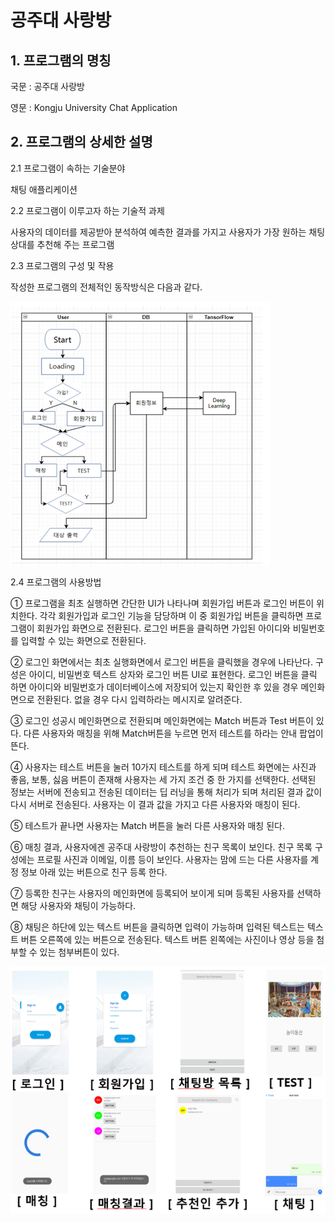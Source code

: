 # 공주대 사랑방

## 1. 프로그램의 명칭
 국문 : 공주대 사랑방
 
 영문 : Kongju University Chat Application 

## 2. 프로그램의 상세한 설명
 2.1 프로그램이 속하는 기술분야
 
   채팅 애플리케이션
 
 2.2 프로그램이 이루고자 하는 기술적 과제
 
   사용자의 데이터를 제공받아 분석하여 예측한 결과를 가지고 사용자가 가장 원하는 채팅 상대를 추천해 주는 프로그램
 
 2.3 프로그램의 구성 및 작용
 
   작성한 프로그램의 전체적인 동작방식은 다음과 같다.
   
   ![1](./screens/1.png)
 
 2.4 프로그램의 사용방법

  ① 프로그램을 최초 실행하면 간단한 UI가 나타나며 회원가입 버튼과 로그인 버튼이 위치한다. 각각 회원가입과 로그인 기능을 담당하며 이 중 회원가입 버튼을 클릭하면 프로그램이 회원가입 화면으로 전환된다. 로그인 버튼을 클릭하면 가입된 아이디와 비밀번호를 입력할 수 있는 화면으로 전환된다. 

  ② 로그인 화면에서는 최초 실행화면에서 로그인 버튼을 클릭했을 경우에 나타난다.
    구성은 아이디, 비밀번호 텍스트 상자와 로그인 버튼 UI로 표현한다. 로그인 버튼을 클릭 하면 아이디와 비밀번호가 데이터베이스에 저장되어 있는지 확인한 후 있을 경우 메인화면으로 전환된다. 없을 경우 다시 입력하라는 메시지로 알려준다.

  ③ 로그인 성공시 메인화면으로 전환되며 메인화면에는 Match 버튼과 Test 버튼이 있다. 다른 사용자와 매칭을 위해 Match버튼을 누르면 먼저 테스트를 하라는 안내 팝업이 뜬다.   

  ④ 사용자는 테스트 버튼을 눌러 10가지 테스트를 하게 되며 테스트 화면에는 사진과 좋음, 보통, 싫음 버튼이 존재해 사용자는 세 가지 조건 중 한 가지를 선택한다. 선택된 정보는 서버에 전송되고 전송된 데이터는 딥 러닝을 통해 처리가 되며 처리된 결과 값이 다시 서버로 전송된다. 사용자는 이 결과 값을 가지고 다른 사용자와 매칭이 된다.

  ⑤ 테스트가 끝나면 사용자는 Match 버튼을 눌러 다른 사용자와 매칭 된다.

  ⑥ 매칭 결과, 사용자에겐 공주대 사랑방이 추천하는 친구 목록이 보인다. 친구 목록 구성에는 프로필 사진과 이메일, 이름 등이 보인다. 사용자는 맘에 드는 다른 사용자를 계정 정보 아래 있는 버튼으로 친구 등록 한다.

  ⑦ 등록한 친구는 사용자의 메인화면에 등록되어 보이게 되며 등록된 사용자를 선택하면 해당 사용자와 채팅이 가능하다.

  ⑧ 채팅은 하단에 있는 텍스트 버튼을 클릭하면 입력이 가능하며 입력된 텍스트는 텍스트 버튼 오른쪽에 있는 버튼으로 전송된다. 텍스트 버튼 왼쪽에는 사진이나 영상 등을 첨부할 수 있는 첨부버튼이 있다.
  
  ![2](./screens/2.png)

 
